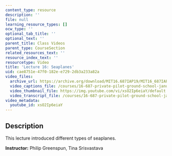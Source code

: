 ```yaml
---
content_type: resource
description: ''
file: null
learning_resource_types: []
ocw_type: ''
optional_tab_title: ''
optional_text: ''
parent_title: Class Videos
parent_type: CourseSection
related_resources_text: ''
resource_index_text: ''
resourcetype: Video
title: 'Lecture 16: Seaplanes'
uid: cae8751e-47f0-182e-e729-2db3a233a82a
video_files:
  archive_url: https://archive.org/download/MIT16.687IAP19/MIT16_687IAP19_lec16_300k.mp4
  video_captions_file: /courses/16-687-private-pilot-ground-school-january-iap-2019/f9f6014a191e5c8db1c95d15d734fc7c_xsO2Ip6eiaY.vtt
  video_thumbnail_file: https://img.youtube.com/vi/xsO2Ip6eiaY/default.jpg
  video_transcript_file: /courses/16-687-private-pilot-ground-school-january-iap-2019/a01d065631be015e983d32684c290681_xsO2Ip6eiaY.pdf
video_metadata:
  youtube_id: xsO2Ip6eiaY
---
```


Description
-----------

This lecture introduced different types of seaplanes.

**Instructor:** Philip Greenspun, Tina Srisvastava